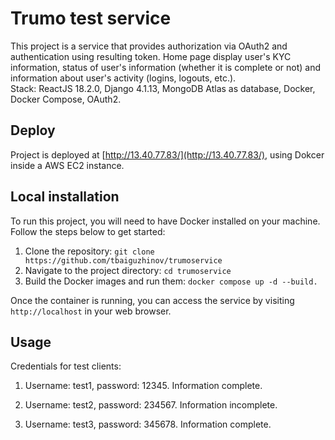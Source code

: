 # Trumo test service

This project is a service that provides authorization via OAuth2 and authentication using resulting token. Home page display user's KYC information, status of user's information (whether it is complete or not) and information about user's activity (logins, logouts, etc.).  
Stack: ReactJS 18.2.0, Django 4.1.13, MongoDB Atlas as database, Docker, Docker Compose, OAuth2.

## Deploy

Project is deployed at [http://13.40.77.83/](http://13.40.77.83/), using Dokcer inside a AWS EC2 instance.

## Local installation

To run this project, you will need to have Docker installed on your machine. Follow the steps below to get started:

1. Clone the repository: `git clone https://github.com/tbaiguzhinov/trumoservice`
2. Navigate to the project directory: `cd trumoservice`
3. Build the Docker images and run them: `docker compose up -d --build.`

Once the container is running, you can access the service by visiting `http://localhost` in your web browser.

## Usage

Credentials for test clients:

1. Username: test1, password: 12345. Information complete.

2. Username: test2, password: 234567. Information incomplete.

3. Username: test3, password: 345678. Information complete.
